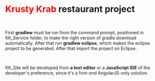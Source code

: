 <h1><span style="color:red">Krusty Krab</span> restaurant project</h1>
<br>
<p>First <strong>gradlew</strong> must be run from the command prompt, positioned in KK_Service folder, to make the right version of gradle download automatically. After that run <strong>gradlew eclipse</strong>, which makes the eclipse project to be generated. After that import the project on Eclipse.</p>
<br>
<p>KK_Site will be developed from <strong>a text editor</strong> or a <strong>JavaScript IDE</strong> of the developer's preference, since it's a font-end AngularJS-only solution.</p> 
